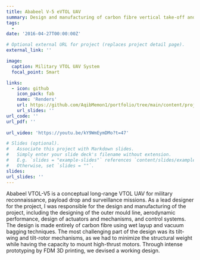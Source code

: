 ```yaml
---
title: Ababeel V-5 eVTOL UAV
summary: Design and manufacturing of carbon fibre vertical take-off and landing UAV for military surveillance and reconnaissance
tags:
  - 
date: '2016-04-27T00:00:00Z'

# Optional external URL for project (replaces project detail page).
external_link: ''

image:
  caption: Military VTOL UAV System
  focal_point: Smart

links:
  - icon: github
    icon_pack: fab
    name: 'Renders'
    url: https://github.com/AqibMemon1/portfolio/tree/main/content/project/Ababeel%20V-5/Renders
    url_slides: ''
url_code: ''
url_pdf: ''
   
url_video: 'https://youtu.be/kY9WmEymDMo?t=47'

# Slides (optional).
#   Associate this project with Markdown slides.
#   Simply enter your slide deck's filename without extension.
#   E.g. `slides = "example-slides"` references `content/slides/example-slides.md`.
#   Otherwise, set `slides = ""`.
slides: 
url_slides: ''
---
```


Ababeel VTOL-V5 is a conceptual long-range VTOL UAV for military reconnaissance, payload drop and surveillance missions. As a lead designer for the project, I was responsible for the design and manufacturing of the project, including the designing of the outer mould line, aerodynamic performance, design of actuators and mechanisms, and control systems. 
The design is made entirely of carbon fibre using wet layup and vacuum bagging techniques. The most challenging part of the design was its tilt-wing and tilt-rotor mechanisms, as we had to minimize the structural weight while having the capacity to mount high-thrust motors. Through intense prototyping by FDM 3D printing, we devised a working design. 

